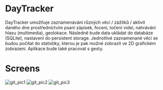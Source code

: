 # DayTracker

DayTracker umožňuje zaznamenávání různých věcí / zážitků / aktivit daného dne prostřednictvím psaní zápisek,
focení, točení videí, nahrávání hlasu (multimedia), geolokace. Následně bude data ukládat
do databáze (SQLite), nastavení do persistent storage. Jednotlivé zaznamenané věci se budou
počítat do statistiky, kterou je pak možné zobrazit ve 2D grafickém zobrazení.
Aplikace bude také pracovat s gesty.

# Screens

![git_pic1](https://user-images.githubusercontent.com/32094233/34136092-814646d8-e464-11e7-88d2-a524aab0d39a.jpg)
![git_pic2](https://user-images.githubusercontent.com/32094233/34136093-817346ba-e464-11e7-8159-0f1cd4fa7b58.jpg)
![git_pic3](https://user-images.githubusercontent.com/32094233/34136094-81919944-e464-11e7-8de0-d750b4dbee8b.jpg)

